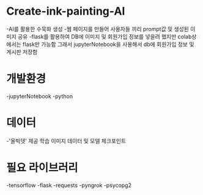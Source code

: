 # Create-ink-painting-AI
-AI를 활용한 수묵화 생성
-웹 페이지를 만들어 사용자들 끼리 prompt값 및 생성된 이미지 공유
-flask를 활용하여 DB에 이미지 및 회원가입 정보를 넣을려 했지만 colab상에서는 flask만 가능함 그래서 jupyterNotebook을 사용해서 db에 회원가입 정보 및 게시판 저장함

# 개발환경
-jupyterNotebook
-python

# 데이터
-'올빅뎃' 제공
학습 이미지 데이터 및 모델 체크포인트

# 필요 라이브러리
-tensorflow
-flask
-requests
-pyngrok
-psycopg2
